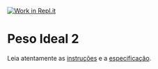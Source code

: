 [![Work in Repl.it](https://classroom.github.com/assets/work-in-replit-14baed9a392b3a25080506f3b7b6d57f295ec2978f6f33ec97e36a161684cbe9.svg)](https://classroom.github.com/online_ide?assignment_repo_id=3710480&assignment_repo_type=AssignmentRepo)
# Peso Ideal 2

Leia atentamente as [instruções](./instruções.md) e a [especificação](./especificação.md).
